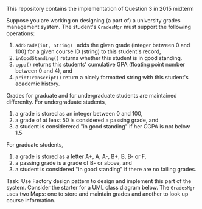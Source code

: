 This repository contains the implementation of Question 3 in 2015 midterm

Suppose you are working on designing (a part of) a university grades management system. The student's <code>GradesMgr</code> must support the following operations:
<ol>
<li><code>addGrade(int, String) </code> adds the given grade (integer between 0 and 100) for a given course ID (string) to this student's record,</li>
<li><code>inGoodStanding()</code> returns whether this student is in good standing.</li>
<li><code>cgpa()</code> returns this students' cumulative GPA (floating point number between 0 and 4), and</li>
<li><code>printTranscript()</code> return a nicely formatted string with this student's academic history.</li>
</ol>

Grades for graduate and for undergraduate students are maintained differenlty. For undergraduate students,
<ol>
<li> a grade is stored as an integer between 0 and 100, </li>
<li> a grade of at least 50 is considered a passing grade, and </li>
<li> a student is considerered "in good standing" if her CGPA is not below 1.5 </li>
</ol>

For graduate students,
<ol>
<li> a grade is stored as a letter A+, A, A-, B+, B, B- or F, </li>
<li> a passing grade is a grade of B- or above, and  </li>
<li> a student is considered "in good standing" if there are no failing grades. </li>
</ol>

Task: Use Factory design pattern to design and implement this part of the system. Consider the starter for a UML class diagram below. The <code>GradesMgr</code> uses two Maps: one to store and maintain grades and another to look up course information.

